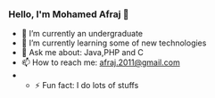 ### Hello, I'm Mohamed Afraj 👋



- 🔭 I’m currently an undergraduate
- 🌱 I’m currently learning some of new technologies
- 💬 Ask me about: Java,PHP and C
- 📫 How to reach me: afraj.2011@gmail.com
- - ⚡ Fun fact: I do lots of stuffs
 <!--
**afraj18/afraj18** is a ✨ _special_ ✨ repository because its `README.md` (this file) appears on your GitHub profile.

Here are some ideas to get you started:
- 👯 I’m looking to collaborate on ...
- 🤔 I’m looking for help with ...
- 💬 Ask me about ...
- 😄 Pronouns: ...
- ⚡ Fun fact: ...
-->

